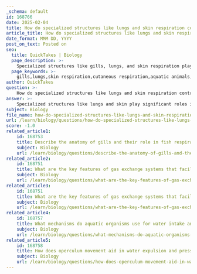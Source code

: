 ```yaml
---
_schema: default
id: 168766
date: 2025-02-04
title: How do specialized structures like lungs and skin respiration contribute to respiratory adaptations in aquatic animals?
article_title: How do specialized structures like lungs and skin respiration contribute to respiratory adaptations in aquatic animals?
date_format: MMM DD, YYYY
post_on_text: Posted on
seo:
  title: QuickTakes | Biology
  page_description: >-
    Specialized structures like gills, lungs, and skin respiration play crucial roles in the respiratory adaptations of aquatic animals, providing versatile mechanisms to meet varying oxygen requirements in diverse environments.
  page_keywords: >-
    gills,lungs,skin respiration,cutaneous respiration,aquatic animals,respiratory adaptations,oxygen exchange,marine biology,adaptation,metabolic processes
author: QuickTakes
question: >-
    How do specialized structures like lungs and skin respiration contribute to respiratory adaptations in aquatic animals?
answer: >-
    Specialized structures like lungs and skin play significant roles in the respiratory adaptations of aquatic animals, allowing them to thrive in environments where oxygen availability can be variable and challenging.\n\n1. **Gills**: Most aquatic animals, particularly fish, primarily utilize gills for respiration. Gills are specialized organs that extract dissolved oxygen from water as it flows over them. The structure of gills, with their large surface area and thin membranes, facilitates efficient gas exchange. Water flows over the gill filaments, and oxygen diffuses into the blood while carbon dioxide diffuses out. This adaptation is crucial for maintaining metabolic processes in aquatic environments.\n\n2. **Lungs**: Some aquatic animals, such as lungfish and certain amphibians, have developed lungs to supplement their gill respiration. Lungs allow these animals to extract oxygen from the air, which can be particularly advantageous in environments where water oxygen levels are low (hypoxic conditions). For instance, lungfish can gulp air at the water's surface, using their lungs to breathe when necessary. This dual respiratory system enables them to survive in varying oxygen conditions.\n\n3. **Cutaneous Respiration**: Skin respiration, or cutaneous respiration, is another important adaptation found in many aquatic and semi-aquatic vertebrates, especially amphibians. The skin must be moist and highly vascularized to facilitate gas exchange. In this process, oxygen diffuses directly through the skin into the bloodstream, while carbon dioxide is excreted. This method of respiration can account for a significant portion of an animal's total gas exchange, particularly in species that are submerged in oxygen-rich water. For example, in some amphibians, cutaneous respiration can contribute to 5 to 40 percent of their total respiration, depending on the species and environmental conditions.\n\n4. **Evolutionary Perspective**: From an evolutionary standpoint, skin respiration is considered to have preceded the development of more specialized respiratory structures like gills. This suggests that early aquatic organisms relied on simple diffusion through the skin for gas exchange before evolving more complex systems.\n\nIn summary, the combination of gills, lungs, and skin respiration provides aquatic animals with versatile mechanisms to meet their oxygen requirements, allowing them to adapt to diverse and often challenging aquatic environments. These adaptations are crucial for their survival, especially in fluctuating conditions where oxygen levels may vary significantly.
subject: Biology
file_name: how-do-specialized-structures-like-lungs-and-skin-respiration-contribute-to-respiratory-adaptations-in-aquatic-animals.md
url: /learn/biology/questions/how-do-specialized-structures-like-lungs-and-skin-respiration-contribute-to-respiratory-adaptations-in-aquatic-animals
score: -1.0
related_article1:
    id: 168753
    title: Describe the anatomy of gills and their role in fish respiration.
    subject: Biology
    url: /learn/biology/questions/describe-the-anatomy-of-gills-and-their-role-in-fish-respiration
related_article2:
    id: 168751
    title: What are the key features of gas exchange systems that facilitate efficient gas exchange?
    subject: Biology
    url: /learn/biology/questions/what-are-the-key-features-of-gas-exchange-systems-that-facilitate-efficient-gas-exchange
related_article3:
    id: 168751
    title: What are the key features of gas exchange systems that facilitate efficient gas exchange?
    subject: Biology
    url: /learn/biology/questions/what-are-the-key-features-of-gas-exchange-systems-that-facilitate-efficient-gas-exchange
related_article4:
    id: 168757
    title: What mechanisms do aquatic organisms use for water intake and expulsion?
    subject: Biology
    url: /learn/biology/questions/what-mechanisms-do-aquatic-organisms-use-for-water-intake-and-expulsion
related_article5:
    id: 168758
    title: How does operculum movement aid in water expulsion and pressure dynamics?
    subject: Biology
    url: /learn/biology/questions/how-does-operculum-movement-aid-in-water-expulsion-and-pressure-dynamics
---
```


&nbsp;